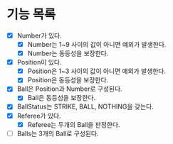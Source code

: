 # 기능 목록
- [x] Number가 있다.
  - [x] Number는 1~9 사이의 값이 아니면 예외가 발생한다.
  - [x] Number는 동등성을 보장한다.
- [x] Position이 있다.
  - [x] Position은 1~3 사이의 값이 아니면 예외가 발생한다.
  - [x] Position은 동등성을 보장한다.
- [x] Ball은 Position과 Number로 구성된다.
  - [x] Ball은 동등성을 보장한다.
- [x] BallStatus는 STRIKE, BALL, NOTHING을 갖는다.
- [x] Referee가 있다.
  - [x] Referee는 두개의 Ball을 판정한다.
- [ ] Balls는 3개의 Ball로 구성된다.
